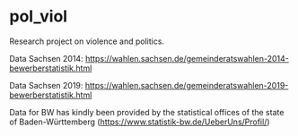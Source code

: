 # pol_viol
Research project on violence and politics.

Data Sachsen 2014: https://wahlen.sachsen.de/gemeinderatswahlen-2014-bewerberstatistik.html

Data Sachsen 2019: https://wahlen.sachsen.de/gemeinderatswahlen-2019-bewerberstatistik.html

Data for BW has kindly been provided by the statistical offices of the state of Baden-Württemberg (https://www.statistik-bw.de/UeberUns/Profil/)
